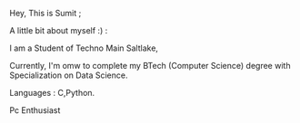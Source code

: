 Hey, This is Sumit ; 

A little bit about myself :) :

I am a Student of Techno Main Saltlake,

Currently, I'm omw to complete my BTech (Computer Science) degree with Specialization on Data Science.

Languages : C,Python.

Pc Enthusiast


<!---
lilBanaa/lilBanaa is a ✨ special ✨ repository because its `README.md` (this file) appears on your GitHub profile.
You can click the Preview link to take a look at your changes.
--->
